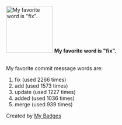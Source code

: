 <img src="https://my-badges.github.io/my-badges/favorite-word.png" alt="My favorite word is &quot;fix&quot;." title="My favorite word is &quot;fix&quot;." width="128">
<strong>My favorite word is &quot;fix&quot;.</strong>
<br><br>

My favorite commit message words are:

1. fix (used 2266 times)
2. add (used 1573 times)
3. update (used 1227 times)
4. added (used 1036 times)
5. merge (used 939 times)


Created by <a href="https://github.com/my-badges/my-badges">My Badges</a>